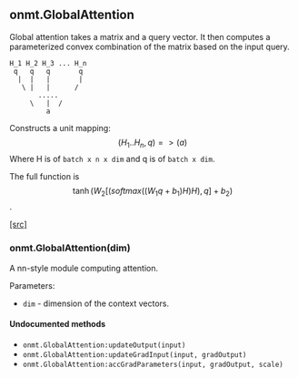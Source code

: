 <a name="onmt.GlobalAttention.dok"></a>


## onmt.GlobalAttention ##

 Global attention takes a matrix and a query vector. It
then computes a parameterized convex combination of the matrix
based on the input query.


    H_1 H_2 H_3 ... H_n
     q   q   q       q
      |  |   |       |
       \ |   |      /
           .....
         \   |  /
             a

Constructs a unit mapping:
  $$(H_1 .. H_n, q) => (a)$$
  Where H is of `batch x n x dim` and q is of `batch x dim`.

  The full function is  $$\tanh(W_2 [(softmax((W_1 q + b_1) H) H), q] + b_2)$$.



<a class="entityLink" href="https://github.com/opennmt/opennmt/blob/b8ee79ced285a1b7f5720f7e1473e4955a23e9f1/lib/onmt/GlobalAttention.lua#L30">[src]</a>
<a name="onmt.GlobalAttention"></a>


### onmt.GlobalAttention(dim) ###

A nn-style module computing attention.

  Parameters:

  * `dim` - dimension of the context vectors.



#### Undocumented methods ####

<a name="onmt.GlobalAttention:updateOutput"></a>
 * `onmt.GlobalAttention:updateOutput(input)`
<a name="onmt.GlobalAttention:updateGradInput"></a>
 * `onmt.GlobalAttention:updateGradInput(input, gradOutput)`
<a name="onmt.GlobalAttention:accGradParameters"></a>
 * `onmt.GlobalAttention:accGradParameters(input, gradOutput, scale)`
